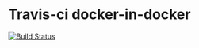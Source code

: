 Travis-ci docker-in-docker
==================================================
[![Build Status](https://travis-ci.org/sham1316/docker-molecule.svg?branch=master)](https://travis-ci.org/sham1316/docker-molecule)